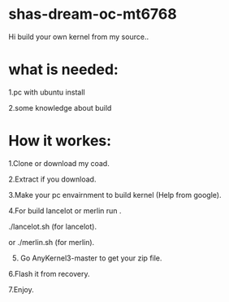 # shas-dream-oc-mt6768

Hi build your own kernel from my source..

# what is needed:

1.pc with ubuntu install

2.some knowledge about build


# How it workes:
1.Clone or download my coad.

2.Extract if you download.

3.Make your pc envairnment to build kernel (Help from google).

4.For build lancelot or merlin run .

./lancelot.sh (for lancelot).

or ./merlin.sh (for merlin).

5. Go AnyKernel3-master to get your zip file.

6.Flash it from recovery.

7.Enjoy.


